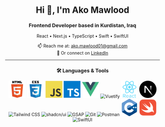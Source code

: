 <h1 align="center">Hi 👋, I'm Ako Mawlood</h1>
<h3 align="center">Frontend Developer based in Kurdistan, Iraq</h3>
<p align="center">React • Next.js • TypeScript • Swift • SwiftUI</p>

<p align="center">
  📫 Reach me at: <a href="mailto:ako.mawlood01@gmail.com">ako.mawlood01@gmail.com</a><br />
  🔗 Or connect on <a href="https://www.linkedin.com/in/ako-mawlood-1b8646252/">LinkedIn</a>
</p>

---

<h3 align="center">🛠 Languages & Tools</h3>

<p align="center">
  <!-- HTML -->
  <a href="https://www.w3.org/html/" target="_blank" rel="noreferrer" style="text-decoration: none;">
    <img src="https://raw.githubusercontent.com/devicons/devicon/master/icons/html5/html5-original-wordmark.svg" width="56" height="56" alt="HTML5"/>
  </a>

  <!-- CSS -->
  <a href="https://www.w3schools.com/css/" target="_blank" rel="noreferrer" style="text-decoration: none;">
    <img src="https://raw.githubusercontent.com/devicons/devicon/master/icons/css3/css3-original-wordmark.svg" width="56" height="56" alt="CSS3"/>
  </a>

  <!-- JavaScript -->
  <a href="https://developer.mozilla.org/en-US/docs/Web/JavaScript" target="_blank" rel="noreferrer" style="text-decoration: none;">
    <img src="https://raw.githubusercontent.com/devicons/devicon/master/icons/javascript/javascript-original.svg" width="56" height="56" alt="JavaScript"/>
  </a>

  <!-- TypeScript -->
  <a href="https://www.typescriptlang.org/" target="_blank" rel="noreferrer" style="text-decoration: none;">
    <img src="https://raw.githubusercontent.com/devicons/devicon/master/icons/typescript/typescript-original.svg" width="56" height="56" alt="TypeScript"/>
  </a>

  <!-- Vue.js -->
  <a href="https://vuejs.org/" target="_blank" rel="noreferrer" style="text-decoration: none;">
    <img src="https://raw.githubusercontent.com/devicons/devicon/master/icons/vuejs/vuejs-original.svg" width="56" height="56" alt="Vue.js"/>
  </a>

  <!-- Vuetify -->
  <a href="https://vuetifyjs.com/" target="_blank" rel="noreferrer" style="text-decoration: none;">
    <img src="https://cdn.vuetifyjs.com/images/logos/vuetify-logo-light.svg" width="56" height="56" alt="Vuetify"/>
  </a>

  <!-- React -->
  <a href="https://reactjs.org/" target="_blank" rel="noreferrer" style="text-decoration: none;">
    <img src="https://raw.githubusercontent.com/devicons/devicon/master/icons/react/react-original-wordmark.svg" width="56" height="56" alt="React"/>
  </a>

  <!-- Next.js -->
  <a href="https://nextjs.org/" target="_blank" rel="noreferrer" style="text-decoration: none;">
    <img src="https://raw.githubusercontent.com/devicons/devicon/master/icons/nextjs/nextjs-original.svg" width="56" height="56" alt="Next.js"/>
  </a>

  <!-- Tailwind -->
  <a href="https://tailwindcss.com/" target="_blank" rel="noreferrer" style="text-decoration: none;">
    <img src="https://www.vectorlogo.zone/logos/tailwindcss/tailwindcss-icon.svg" width="56" height="56" alt="Tailwind CSS"/>
  </a>

  <!-- shadcn/ui -->
  <a href="https://ui.shadcn.com/" target="_blank" rel="noreferrer" style="text-decoration: none;">
    <img src="https://ui.shadcn.com/apple-touch-icon.png" width="56" height="56" alt="shadcn/ui"/>
  </a>

  <!-- GSAP -->
  <a href="https://greensock.com/gsap/" target="_blank" rel="noreferrer" style="text-decoration: none;">
    <img src="https://static.wikia.nocookie.net/logopedia/images/a/a5/GSAP_2023.svg/revision/latest?cb=20231024190052" width="56" height="56" alt="GSAP"/>
  </a>

  <!-- Git -->
  <a href="https://git-scm.com/" target="_blank" rel="noreferrer" style="text-decoration: none;">
    <img src="https://www.vectorlogo.zone/logos/git-scm/git-scm-icon.svg" width="56" height="56" alt="Git"/>
  </a>

  <!-- Postman -->
  <a href="https://www.postman.com/" target="_blank" rel="noreferrer" style="text-decoration: none;">
    <img src="https://www.vectorlogo.zone/logos/getpostman/getpostman-icon.svg" width="56" height="56" alt="Postman"/>
  </a>
  

  <!-- C++ -->
  <a href="https://www.cplusplus.com/" target="_blank" rel="noreferrer" style="text-decoration: none;">
    <img src="https://raw.githubusercontent.com/devicons/devicon/master/icons/cplusplus/cplusplus-original.svg" width="56" height="56" alt="C++"/>
  </a>

  <!-- Swift -->
  <a href="https://developer.apple.com/swift/" target="_blank" rel="noreferrer" style="text-decoration: none;">
    <img src="https://raw.githubusercontent.com/devicons/devicon/master/icons/swift/swift-original.svg" width="56" height="56" alt="Swift"/>
  </a>

  <!-- SwiftUI -->
  <a href="https://developer.apple.com/xcode/swiftui/" target="_blank" rel="noreferrer" style="text-decoration: none;">
    <img src="https://developer.apple.com/assets/elements/icons/swiftui/swiftui-96x96_2x.png" width="56" height="56" alt="SwiftUI"/>
  </a>
</p>
